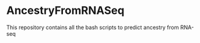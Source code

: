 # AncestryFromRNASeq
This repository contains all the bash scripts to predict ancestry from RNA-seq 
